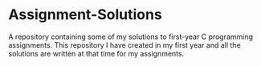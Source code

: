 # Assignment-Solutions
A repository containing some of my solutions to first-year C programming assignments.
This repository I have created in my first year and all the solutions are written at that time for my assignments.
